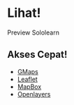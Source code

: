 # Lihat!
Preview Sololearn

## Akses Cepat!

* <a href="https://rifkifau.github.io/tutorial/sololearn/Gmaps" target="_blank">GMaps</a>
* <a href="https://rifkifau.github.io/tutorial/sololearn/Leaflet" target="_blank">Leaflet</a>
* <a href="https://rifkifau.github.io/tutorial/sololearn/MapBox" target="_blank">MapBox</a>
* <a href="https://rifkifau.github.io/tutorial/sololearn/Openlayers" target="_blank">Openlayers</a>
